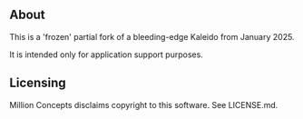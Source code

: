 ## About

This is a 'frozen' partial fork of a bleeding-edge Kaleido from January 2025.

It is intended only for application support purposes. 


## Licensing

Million Concepts disclaims copyright to this software. See LICENSE.md.

